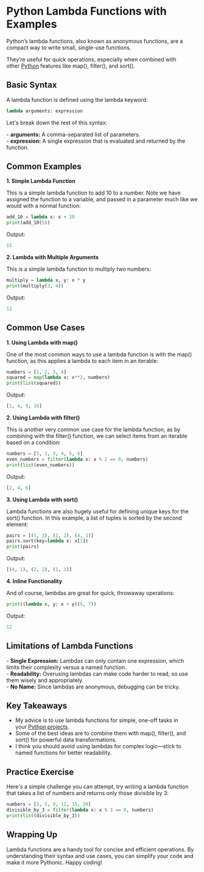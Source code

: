 # Python Lambda Functions with Examples

Python’s lambda functions, also known as anonymous functions, are a compact way to write small, single-use functions.

They’re useful for quick operations, especially when combined with other [Python](https://hackr.io/blog/what-is-python) features like map(), filter(), and sort().

## Basic Syntax

A lambda function is defined using the lambda keyword:

```python
lambda arguments: expression
```

Let's break down the rest of this syntax:

- **arguments:** A comma-separated list of parameters.  
- **expression:** A single expression that is evaluated and returned by the function.

## Common Examples

**1. Simple Lambda Function**

This is a simple lambda function to add 10 to a number. Note we have assigned the function to a variable, and passed in a parameter much like we would with a normal function:

```python
add_10 = lambda x: x + 10
print(add_10(5))
```

Output:

```python
15
```

**2. Lambda with Multiple Arguments**

This is a simple lambda function to multiply two numbers:

```python
multiply = lambda x, y: x * y
print(multiply(3, 4))
```

Output:

```python
12
```

## Common Use Cases

**1. Using Lambda with map()**

One of the most common ways to use a lambda function is with the map() function, as this applies a lambda to each item in an iterable:

```python
numbers = [1, 2, 3, 4]
squared = map(lambda x: x**2, numbers)
print(list(squared))
```

Output:

```python
[1, 4, 9, 16]
```

**2. Using Lambda with filter()**

This is another very common use case for the lambda function, as by combining with the filter() function, we can select items from an iterable based on a condition:

```python
numbers = [1, 2, 3, 4, 5, 6]
even_numbers = filter(lambda x: x % 2 == 0, numbers)
print(list(even_numbers))
```

Output:

```python
[2, 4, 6]
```

**3. Using Lambda with sort()**

Lambda functions are also hugely useful for defining unique keys for the sort() function. In this example, a list of tuples is sorted by the second element:

```python
pairs = [(1, 3), (2, 2), (4, 1)]
pairs.sort(key=lambda x: x[1])
print(pairs)
```

Output:

```python
[(4, 1), (2, 2), (1, 3)]
```

**4. Inline Functionality**

And of course, lambdas are great for quick, throwaway operations:

```python
print((lambda x, y: x + y)(5, 7))
```

Output:

```python
12
```

## Limitations of Lambda Functions

- **Single Expression:** Lambdas can only contain one expression, which limits their complexity versus a named function.  
- **Readability:** Overusing lambdas can make code harder to read, so use them wisely and appropriately.  
- **No Name:** Since lambdas are anonymous, debugging can be tricky.

## Key Takeaways

- My advice is to use lambda functions for simple, one-off tasks in your [Python projects](https://hackr.io/blog/python-projects).  
- Some of the best ideas are to combine them with map(), filter(), and sort() for powerful data transformations.  
- I think you should avoid using lambdas for complex logic—stick to named functions for better readability.

## Practice Exercise

Here's a simple challenge you can attempt, try writing a lambda function that takes a list of numbers and returns only those divisible by 3:

```python
numbers = [3, 5, 9, 12, 15, 20]
divisible_by_3 = filter(lambda x: x % 3 == 0, numbers)
print(list(divisible_by_3))
```

## Wrapping Up

Lambda functions are a handy tool for concise and efficient operations. By understanding their syntax and use cases, you can simplify your code and make it more Pythonic. Happy coding!